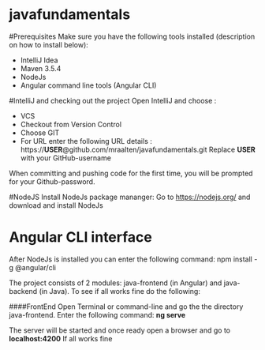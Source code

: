 # javafundamentals

#Prerequisites
Make sure you have the following tools installed (description on how to install below):

- IntelliJ Idea
- Maven 3.5.4
- NodeJs
- Angular command line tools (Angular CLI)

#IntelliJ and checking out the project
Open IntelliJ and choose :
- VCS
- Checkout from Version Control
- Choose GIT
- For URL enter the following URL details : https://**USER**@github.com/mraalten/javafundamentals.git
  Replace **USER** with your GitHub-username
  
When committing and pushing code for the first time, you will be prompted for your Github-password.

#NodeJS
Install NodeJs package mananger:
Go to https://nodejs.org/ and download and install NodeJs

# Angular CLI interface
After NodeJs is installed you can enter the following command: npm install -g @angular/cli

The project consists of 2 modules: java-frontend (in Angular) and java-backend (in Java). To see if all works fine do the following:

####FrontEnd
Open Terminal or command-line and go the the directory java-frontend.
Enter the following command: **ng serve**

The server will be started and once ready open a browser and go to **localhost:4200**
If all works fine 